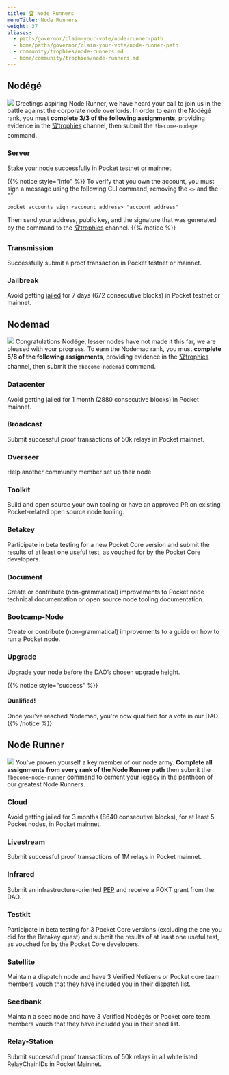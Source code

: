 ```yaml
---
title: 🏆 Node Runners
menuTitle: Node Runners
weight: 37
aliases:
  - paths/governor/claim-your-vote/node-runner-path
  - home/paths/governor/claim-your-vote/node-runner-path
  - community/trophies/node-runners.md
  - home/community/trophies/node-runners.md
---
```



## Nodégé

![](/images/node-banner1.png)
Greetings aspiring Node Runner, we have heard your call to join us in the battle against the corporate node overlords. In order to earn the Nodégé rank, you must **complete 3/3 of the following assignments**, providing evidence in the [🏆trophies](https://discord.com/channels/553741558869131266/763504639299289138) channel, then submit the `!become-nodege` command.

### Server

[Stake your node](/node/setup/) successfully in Pocket testnet or mainnet.

{{% notice style="info" %}}
To verify that you own the account, you must sign a message using the following CLI command, removing the `<>` and the `""`

```
pocket accounts sign <account address> "account address"
```

Then send your address, public key, and the signature that was generated by the command to the [🏆trophies](https://discord.com/channels/553741558869131266/763504639299289138) channel.
{{% /notice %}}

### Transmission

Successfully submit a proof transaction in Pocket testnet or mainnet.

### Jailbreak

Avoid getting [jailed](/learn/glossary/#jail) for 7 days (672 consecutive blocks) in Pocket testnet or mainnet.

## Nodemad

![](/images/node-banner2.png)
Congratulations Nodégé, lesser nodes have not made it this far, we are pleased with your progress. To earn the Nodemad rank, you must **complete 5/8 of the following assignments**, providing evidence in the [🏆trophies](https://discord.com/channels/553741558869131266/763504639299289138) channel, then submit the `!become-nodemad` command.

### Datacenter

Avoid getting jailed for 1 month (2880 consecutive blocks) in Pocket mainnet.

### Broadcast

Submit successful proof transactions of 50k relays in Pocket mainnet.

### Overseer

Help another community member set up their node.

### Toolkit

Build and open source your own tooling or have an approved PR on existing Pocket-related open source node tooling.

### Betakey

Participate in beta testing for a new Pocket Core version and submit the results of at least one useful test, as vouched for by the Pocket Core developers.

### Document

Create or contribute (non-grammatical) improvements to Pocket node technical documentation or open source node tooling documentation.

### Bootcamp-Node

Create or contribute (non-grammatical) improvements to a guide on how to run a Pocket node.

### Upgrade

Upgrade your node before the DAO’s chosen upgrade height.

{{% notice style="success" %}}
#### Qualified!

Once you've reached Nodemad, you're now qualified for a vote in our DAO.
{{% /notice %}}

## Node Runner

![](/images/node-banner3.png)
You've proven yourself a key member of our node army. **Complete all assignments from every rank of the Node Runner path** then submit the `!become-node-runner` command to cement your legacy in the pantheon of our greatest Node Runners.

### Cloud

Avoid getting jailed for 3 months (8640 consecutive blocks), for at least 5 Pocket nodes, in Pocket mainnet.

### Livestream

Submit successful proof transactions of 1M relays in Pocket mainnet.

### Infrared

Submit an infrastructure-oriented [PEP](/community/governance/proposals/) and receive a POKT grant from the DAO.

### Testkit

Participate in beta testing for 3 Pocket Core versions (excluding the one you did for the Betakey quest) and submit the results of at least one useful test, as vouched for by the Pocket Core developers.

### Satellite

Maintain a dispatch node and have 3 Verified Netizens or Pocket core team members vouch that they have included you in their dispatch list.

### Seedbank

Maintain a seed node and have 3 Verified Nodégés or Pocket core team members vouch that they have included you in their seed list.

### Relay-Station

Submit successful proof transactions of 50k relays in all whitelisted RelayChainIDs in Pocket Mainnet.
